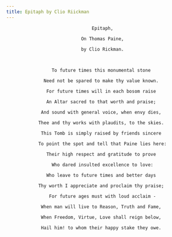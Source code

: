 ```yaml
---
title: Epitaph by Clio Riickman
---
```


                                    Epitaph,

                                On Thomas Paine,

                                by Clio Rickman.



                     To future times this monumental stone

                  Need not be spared to make thy value known.

                   For future times will in each bosom raise

                   An Altar sacred to that worth and praise;

                 And sound with general voice, when envy dies,

                Thee and thy works with plaudits, to the skies.

                 This Tomb is simply raised by friends sincere

                To point the spot and tell that Paine lies here:

                   Their high respect and gratitude to prove

                     Who dared insulted excellence to love:

                   Who leave to future times and better days

                Thy worth I appreciate and proclaim thy praise;

                    For future ages must with loud acclaim -

                 When man will live to Reason, Truth and Fame,

                 When Freedom, Virtue, Love shall reign below,

                 Hail him! to whom their happy stake they owe.
